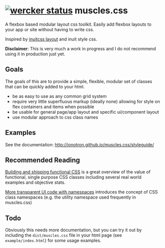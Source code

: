 [![wercker status](https://app.wercker.com/status/83e89681dd1417c2535c3573b30f2579/s/master "wercker status")](https://app.wercker.com/project/bykey/83e89681dd1417c2535c3573b30f2579)
muscles.css
===========

A flexbox based modular layout css toolkit. Easily add flexbox layouts to your
app or site without having to write css.

Inspired by [inuitcss layout](https://github.com/inuitcss/objects.layout) and
inuit style css.

**Disclaimer**: This is very much a work in progress and I do not recommend
using it in production just yet.

Goals
-----

The goals of this are to provide a simple, flexible, modular set of classes
that can be quickly added to your html. 

* be as easy to use as any common grid system
* require very little superfluous markup (ideally none) allowing for style on 
  flex containers and items when possible
* be usable for general page/app layout and specific ui/component layout
* use modular approach to css class names

Examples
--------

See the documentation: http://jonotron.github.io/muscles.css/styleguide/

Recommended Reading
-------------------

[Building and shipping functional CSS](https://blog.colepeters.com/building-and-shipping-functional-css/) is a great overview of the value of functional, single purpose CSS classes including several real world examples and objective stats.

[More transparent UI code with namespaces](http://csswizardry.com/2015/03/more-transparent-ui-code-with-namespaces/) introduces the concept of CSS class namespaces (e.g. the utility namespace used frequently in muscles.css)

Todo
----

Obviously this needs more documentation, but you can try it out by including
the `dist/muscles.css` file in your html page (see `example/index.html`) for
some usage examples.
